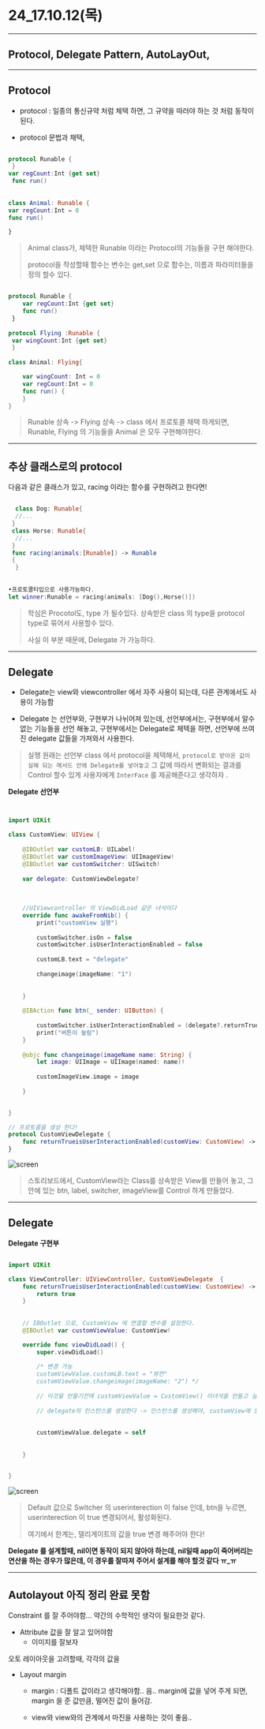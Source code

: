 # 24_17.10.12(목)
---

## Protocol, Delegate Pattern, AutoLayOut, 

---

## Protocol 

- protocol : 일종의 통신규약 처럼 체택 하면, 그 규약을 따러야 하는 것 처럼 동작이 된다.

- protocol 문법과 채택, 

```swift

protocol Runable { }var regCount:Int {get set} func run()  
  class Animal: Runable {var regCount:Int = 0func run()
} 


```

> Animal class가, 체텍한 Runable 이라는 Protocol의 기능들을 구현 해야한다. 
> 
> protocol을 작성할때 함수는 변수는 get,set 으로 함수는, 이름과 파라미터들을 정의 할수 있다.


```swift

protocol Runable {	var regCount:Int {get set} 	func run()
 }
 protocol Flying :Runable { var wingCount:Int {get set} }
 class Animal: Flying{	var wingCount: Int = 0	var regCount:Int = 0	func run() {	}
}

```

> Runable 상속 -> Flying 상속 -> class 에서 프로토콜 채택 하게되면, Runable, Flying 의 기능들을 Animal 은 모두 구현해야한다. 


---

## 추상 클래스로의 protocol

다음과 같은 클래스가 있고, racing 이라는 함수를 구현하려고 한다면!

```swift
  class Dog: Runable{  //... } class Horse: Runable{  //... } func racing(animals:[Runable]) -> Runable {  }
  
  •프로토콜타입으로 사용가능하다.let winner:Runable = racing(animals: [Dog(),Horse()])

```

> 학심은 Procotol도, type 가 될수있다. 상속받은 class 의 type을 protocol type로 묶어서 사용할수 있다.
> 
> 사실 이 부분 때문에, Delegate 가 가능하다.


---

## Delegate

- Delegate는 view와 viewcontroller 에서 자주 사용이 되는데, 다른 관계에서도 사용이 가능함

- Delegate 는 선언부와, 구현부가 나뉘어져 있는데, 선언부에서는, 구현부에서 알수 없는 기능들을 선언 해놓고, 구현부에서는 Delegate로 체텍을 하면, 선언부에 쓰여진 delegate 값들을 가져와서 사용한다. 

> 실행 원래는 선언부 class 에서 protocol을 체텍해서, ```protocol로 받아온 값이 실해 되는 매서드 안에 Delegate를 넣어놓고``` 그 값에 따라서 변화되는 결과를 Control 할수 있게 사용자에게 ```InterFace``` 를 제공해준다고 생각하자 .

**Delegate 선언부**

```swift


import UIKit

class CustomView: UIView {
    
    @IBOutlet var customLB: UILabel!
    @IBOutlet var customImageView: UIImageView!
    @IBOutlet var customSwitcher: UISwitch!
    
    var delegate: CustomViewDelegate?
    
    
    
    //UIViewcontroller 의 ViewDidLoad 같은 녀석이다
    override func awakeFromNib() {
        print("customView 실행")
        
        customSwitcher.isOn = false
        customSwitcher.isUserInteractionEnabled = false
        
        customLB.text = "delegate"
        
        changeimage(imageName: "1")
        
        
    }
    
    @IBAction func btn(_ sender: UIButton) {
        
        customSwitcher.isUserInteractionEnabled = (delegate?.returnTrueisUserInteractionEnabled(customView: self))!
        print("버튼이 눌림")
    }
    
    @objc func changeimage(imageName name: String) {
        let image: UIImage = UIImage(named: name)!
        
        customImageView.image = image
        
    }
    

}

// 프로토콜을 생성 한다!
protocol CustomViewDelegate {
    func returnTrueisUserInteractionEnabled(customView: CustomView) -> Bool
}


```

![screen](/study/image/Delgate.jpg)

> 스토리보드에서, CustomView라는 Class를 상속받은 View를 만들어 놓고, 그 안에 있는 btn, label, switcher, imageView를 Control 하게 만들었다. 


---

## Delegate

**Delegate 구현부**

```swift

import UIKit

class ViewController: UIViewController, CustomViewDelegate  {
    func returnTrueisUserInteractionEnabled(customView: CustomView) -> Bool {
        return true
    }
    
    
    // IBOutlet 으로, CustomView 에 연결할 변수를 설정한다. 
    @IBOutlet var customViewValue: CustomView!

    override func viewDidLoad() {
        super.viewDidLoad()
        
        /* 변경 가능
        customViewValue.customLB.text = "뷰컨"
        customViewValue.changeimage(imageName: "2") */
        
        // 이것을 만들기전에 customViewValue = CustomView() 이녀석을 만들고 실행하면, delegate에 받는 값이 nil이 되어서 크러쉬가 난다..
        
        // delegate의 인스턴스를 생성한다 -> 인스턴스를 생성해야, customView에 있는 delegate의 값이 들어가서, 그 값이 유효한 값이 되어서 어떤 행동을 취한다.
        
        
        customViewValue.delegate = self
   
        
    }


}


```


![screen](/study/image/Delgate1.jpg)

> Default 값으로 Switcher 의 userinterection 이 false 인데, btn을 누르면, userinterection 이 true 변경되어서, 활성화된다. 
> 
> 여기에서 한계는, 델리게이트의 값을 true 변경 해주어야 한다!

**Delegate 를 설계할때, nil이면 동작이 되지 않아야 하는데, nil일때 app이 죽어버리는 연산을 하는 경우가 많은데, 이 경우를 잘따져 주어서 설계를 해야 할것 같다 ㅠ_ㅠ**


---


## Autolayout 아직 정리 완료 못함 

Constraint 를 잘 주어야함... 약간의 수학적인 생각이 필요한것 같다.

- Attribute 값을 잘 알고 있어야함 
	- 이미지를 잘보자

오토 레이아웃을 고려할때, 각각의 값을 

- Layout margin 
	- margin : 디폴트 값이라고 생각해야함.. 음.. margin에 값을 넣어 주게 되면, margin 을 준 값만큼, 떨어진 값이 들어감. 

	- view와 view와의 관계에서 마진을 사용하는 것이 좋음..

 